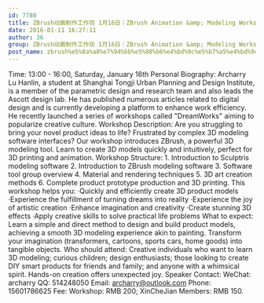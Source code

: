 ```yaml
---
id: 7780
title: ZBrush动画制作工作坊 1月16日｜ZBrush Animation &amp; Modeling Workshop Jan. 16th
date: 2016-01-11 16:27:11
author: 36
group: ZBrush动画制作工作坊 1月16日｜ZBrush Animation &amp; Modeling Workshop Jan. 16th
post_name: zbrush%e5%8a%a8%e7%94%bb%e5%88%b6%e4%bd%9c%e5%b7%a5%e4%bd%9c%e5%9d%8a-1%e6%9c%8816%e6%97%a5%ef%bd%9czbrush-animation-modeling-workshop-jan-16th
---
```


Time: 13:00 - 16:00, Saturday, January 16th Personal Biography: Archarry Lu Hanlin, a student at Shanghai Tongji Urban Planning and Design Institute, is a member of the parametric design and research team and also leads the Ascott design lab.  He has published numerous articles related to digital design and is currently developing a platform to enhance work efficiency.  He recently launched a series of workshops called "DreamWorks" aiming to popularize creative culture. Workshop Description:  Are you struggling to bring your novel product ideas to life?  Frustrated by complex 3D modeling software interfaces?  Our workshop introduces ZBrush, a powerful 3D modeling tool.  Learn to create 3D models quickly and intuitively, perfect for 3D printing and animation. Workshop Structure: 1. Introduction to Sculptris modeling software 2. Introduction to ZBrush modeling software 3. Software tool group overview 4. Material and rendering techniques 5. 3D art creation methods 6. Complete product prototype production and 3D printing.  This workshop helps you: ·Quickly and efficiently create 3D product models ·Experience the fulfillment of turning dreams into reality ·Experience the joy of artistic creation ·Enhance imagination and creativity ·Create stunning 3D effects ·Apply creative skills to solve practical life problems What to expect:  Learn a simple and direct method to design and build product models, achieving a smooth 3D modeling experience akin to painting.  Transform your imagination (transformers, cartoons, sports cars, home goods) into tangible objects.  Who should attend: Creative individuals who want to learn 3D modeling; curious children; design enthusiasts; those looking to create DIY smart products for friends and family; and anyone with a whimsical spirit.  Hands-on creation offers unexpected joy. Speaker Contact: WeChat: archarry QQ: 514248050 Email: archarry@outlook.com Phone: 15601786625 Fee: Workshop: RMB 200; XinCheJian Members: RMB 150.